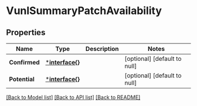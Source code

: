 # VunlSummaryPatchAvailability

## Properties
Name | Type | Description | Notes
------------ | ------------- | ------------- | -------------
**Confirmed** | [***interface{}**](interface{}.md) |  | [optional] [default to null]
**Potential** | [***interface{}**](interface{}.md) |  | [optional] [default to null]

[[Back to Model list]](../README.md#documentation-for-models) [[Back to API list]](../README.md#documentation-for-api-endpoints) [[Back to README]](../README.md)

